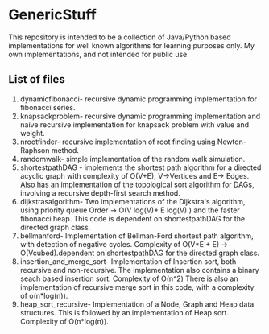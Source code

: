 # GenericStuff
This repository is intended to be a collection of Java/Python based implementations for well known algorithms for learning purposes only. My own implementations, and not intended for public use.

## List of files
1. dynamicfibonacci- recursive dynamic programming implementation for fibonacci series.
2. knapsackproblem- recursive dynamic programming implementation and naive recursive implementation 
   for knapsack problem with value and weight.
3. nrootfinder- recursive implementation of root finding using Newton-Raphson method.
4. randomwalk- simple implementation of the random walk simulation.
5. shortestpathDAG - implements the shortest path algorithm for a directed acyclic graph with 
   complexity of O(V+E); V->Vertices and E-> Edges. Also has an implementation of the topological sort 
   algorithm for DAGs, involving a recursive depth-first search method.
6. dijkstrasalgorithm- Two implementations of the Dijkstra's algorithm, using priority queue 
   Order -> O(V log(V)+ E log(V) ) and the faster fibonacci heap. This code is dependent on shortestpathDAG 
   for the directed graph class.
7. bellmanford- Implementation of Bellman-Ford shortest path algorithm, with detection of negative cycles.
   Complexity of O(V*E + E) -> O(Vcubed).dependent on shortestpathDAG for the directed graph class.
8. insertion_and_merge_sort- Implementation of Insertion sort, both recursive and non-recursive. The implementation
	also contains a binary seach based insertion sort. Complexity of O(n^2)
	There is also an implementation of recursive merge sort in this code, with a complexity of o(n*log(n)).
9. heap_sort_recursive- Implementation of a Node, Graph and Heap data structures. This is followed by an
	implementation of Heap sort. Complexity of O(n*log(n)).
